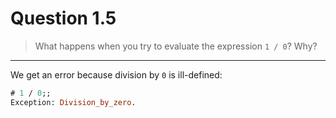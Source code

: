 # Question 1.5

> What happens when you try to evaluate the expression `1 / 0`?
> Why?

---

We get an error because division by `0` is ill-defined:
```ocaml
# 1 / 0;;
Exception: Division_by_zero.
```

